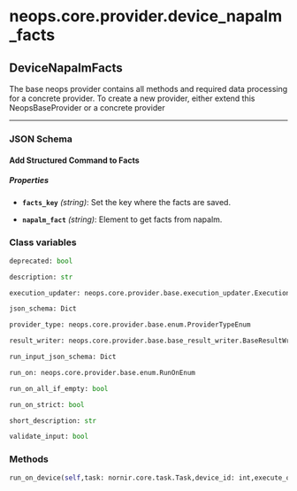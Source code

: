 # neops.core.provider.device_napalm_facts
## DeviceNapalmFacts
The base neops provider contains all methods and required data processing for a concrete provider.
To create a new provider, either extend this NeopsBaseProvider or a concrete provider

----------
### JSON Schema
#### Add Structured Command to Facts


##### Properties


- **`facts_key`** *(string)*: Set the key where the facts are saved.

- **`napalm_fact`** *(string)*: Element to get facts from napalm.

### Class variables
```python
deprecated: bool
```
```python
description: str
```
```python
execution_updater: neops.core.provider.base.execution_updater.ExecutionUpdater
```
```python
json_schema: Dict
```
```python
provider_type: neops.core.provider.base.enum.ProviderTypeEnum
```
```python
result_writer: neops.core.provider.base.base_result_writer.BaseResultWriter
```
```python
run_input_json_schema: Dict
```
```python
run_on: neops.core.provider.base.enum.RunOnEnum
```
```python
run_on_all_if_empty: bool
```
```python
run_on_strict: bool
```
```python
short_description: str
```
```python
validate_input: bool
```
### Methods
```python
run_on_device(self,task: nornir.core.task.Task,device_id: int,execute_on: List = None,**kwargs) -> Any
```